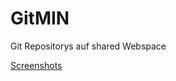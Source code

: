 # GitMIN
Git Repositorys auf shared Webspace

[Screenshots](https://github.com/frickelblog/GitMIN/wiki/Screenshots)
